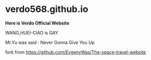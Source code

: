 ﻿# verdo568.github.io

**Here is Verdo Official Website**

WANG,HUEI-CIAO is GAY


Mr.Yu was said : Never Gonna Give You Up


fork from https://github.com/EvgenyWas/The-space-travel-website
